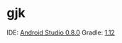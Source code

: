 gjk
===
IDE: [Android Studio 0.8.0](https://developer.android.com/sdk/installing/studio.html) 
Gradle: [1.12](https://services.gradle.org/distributions/gradle-1.12-bin.zip)